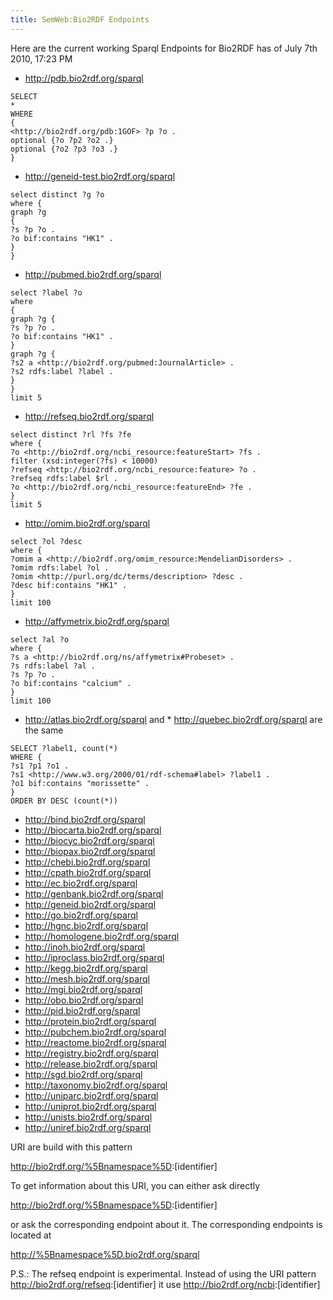 ```yaml
---
title: SemWeb:Bio2RDF Endpoints
---
```


Here are the current working Sparql Endpoints for Bio2RDF has of July
7th 2010, 17:23 PM

-   <http://pdb.bio2rdf.org/sparql>

<!-- -->

    SELECT
    *
    WHERE
    {
    <http://bio2rdf.org/pdb:1GOF> ?p ?o .
    optional {?o ?p2 ?o2 .}
    optional {?o2 ?p3 ?o3 .}
    }

-   <http://geneid-test.bio2rdf.org/sparql>

<!-- -->

    select distinct ?g ?o
    where {
    graph ?g 
    {
    ?s ?p ?o .
    ?o bif:contains "HK1" .
    }
    }

-   <http://pubmed.bio2rdf.org/sparql>

<!-- -->

    select ?label ?o
    where
    {
    graph ?g {
    ?s ?p ?o .
    ?o bif:contains "HK1" .
    }
    graph ?g {
    ?s2 a <http://bio2rdf.org/pubmed:JournalArticle> .
    ?s2 rdfs:label ?label .
    }
    }
    limit 5

-   <http://refseq.bio2rdf.org/sparql>

<!-- -->

    select distinct ?rl ?fs ?fe
    where {
    ?o <http://bio2rdf.org/ncbi_resource:featureStart> ?fs .
    filter (xsd:integer(?fs) < 10000) 
    ?refseq <http://bio2rdf.org/ncbi_resource:feature> ?o .
    ?refseq rdfs:label $rl .
    ?o <http://bio2rdf.org/ncbi_resource:featureEnd> ?fe .
    }
    limit 5

-   <http://omim.bio2rdf.org/sparql>

<!-- -->

    select ?ol ?desc
    where {
    ?omim a <http://bio2rdf.org/omim_resource:MendelianDisorders> .
    ?omim rdfs:label ?ol .
    ?omim <http://purl.org/dc/terms/description> ?desc .
    ?desc bif:contains "HK1" .
    }
    limit 100

-   <http://affymetrix.bio2rdf.org/sparql>

<!-- -->

    select ?al ?o
    where {
    ?s a <http://bio2rdf.org/ns/affymetrix#Probeset> .
    ?s rdfs:label ?al .
    ?s ?p ?o .
    ?o bif:contains "calcium" .
    }
    limit 100

-   <http://atlas.bio2rdf.org/sparql> and \*
    <http://quebec.bio2rdf.org/sparql> are the same

<!-- -->

    SELECT ?label1, count(*)
    WHERE {
    ?s1 ?p1 ?o1 .
    ?s1 <http://www.w3.org/2000/01/rdf-schema#label> ?label1 .
    ?o1 bif:contains "morissette" .
    }
    ORDER BY DESC (count(*))

-   <http://bind.bio2rdf.org/sparql>
-   <http://biocarta.bio2rdf.org/sparql>
-   <http://biocyc.bio2rdf.org/sparql>
-   <http://biopax.bio2rdf.org/sparql>
-   <http://chebi.bio2rdf.org/sparql>
-   <http://cpath.bio2rdf.org/sparql>
-   <http://ec.bio2rdf.org/sparql>
-   <http://genbank.bio2rdf.org/sparql>
-   <http://geneid.bio2rdf.org/sparql>
-   <http://go.bio2rdf.org/sparql>
-   <http://hgnc.bio2rdf.org/sparql>
-   <http://homologene.bio2rdf.org/sparql>
-   <http://inoh.bio2rdf.org/sparql>
-   <http://iproclass.bio2rdf.org/sparql>
-   <http://kegg.bio2rdf.org/sparql>
-   <http://mesh.bio2rdf.org/sparql>
-   <http://mgi.bio2rdf.org/sparql>
-   <http://obo.bio2rdf.org/sparql>
-   <http://pid.bio2rdf.org/sparql>
-   <http://protein.bio2rdf.org/sparql>
-   <http://pubchem.bio2rdf.org/sparql>
-   <http://reactome.bio2rdf.org/sparql>
-   <http://registry.bio2rdf.org/sparql>
-   <http://release.bio2rdf.org/sparql>
-   <http://sgd.bio2rdf.org/sparql>
-   <http://taxonomy.bio2rdf.org/sparql>
-   <http://uniparc.bio2rdf.org/sparql>
-   <http://uniprot.bio2rdf.org/sparql>
-   <http://unists.bio2rdf.org/sparql>
-   <http://uniref.bio2rdf.org/sparql>

URI are build with this pattern

<http://bio2rdf.org/%5Bnamespace%5D>:\[identifier\]

To get information about this URI, you can either ask directly

<http://bio2rdf.org/%5Bnamespace%5D>:\[identifier\]

or ask the corresponding endpoint about it. The corresponding endpoints
is located at

<http://%5Bnamespace%5D.bio2rdf.org/sparql>

P.S.: The refseq endpoint is experimental. Instead of using the URI
pattern <http://bio2rdf.org/refseq>:\[identifier\] it use
<http://bio2rdf.org/ncbi>:\[identifier\]

